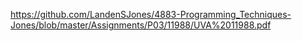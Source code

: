 
https://github.com/LandenSJones/4883-Programming_Techniques-Jones/blob/master/Assignments/P03/11988/UVA%2011988.pdf
